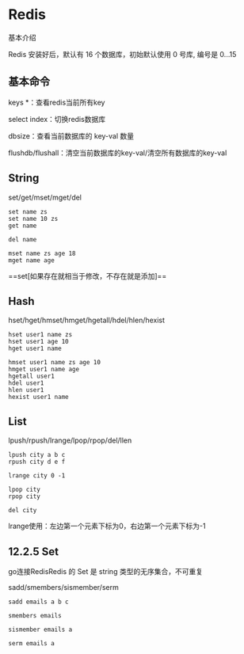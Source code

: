 # Redis

基本介绍

Redis 安装好后，默认有 16 个数据库，初始默认使用 0 号库, 编号是 0...15

## **基本命令**

keys *：查看redis当前所有key

select index：切换redis数据库

dbsize：查看当前数据库的 key-val 数量

flushdb/flushall：清空当前数据库的key-val/清空所有数据库的key-val

## String

set/get/mset/mget/del

```redis
set name zs
set name 10 zs
get name

del name

mset name zs age 18
mget name age
```

==set[如果存在就相当于修改，不存在就是添加]==

## Hash

hset/hget/hmset/hmget/hgetall/hdel/hlen/hexist

```
hset user1 name zs
hset user1 age 10
hget user1 name

hmset user1 name zs age 10
hmget user1 name age
hgetall user1
hdel user1
hlen user1
hexist user1 name
```

## List

lpush/rpush/lrange/lpop/rpop/del/llen

```
lpush city a b c
rpush city d e f

lrange city 0 -1

lpop city
rpop city

del city
```

lrange使用：左边第一个元素下标为0，右边第一个元素下标为-1

## 12.2.5 Set

go连接RedisRedis 的 Set 是 string 类型的无序集合，不可重复

sadd/smembers/sismember/serm

```
sadd emails a b c

smembers emails

sismember emails a

serm emails a
```
